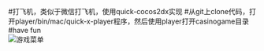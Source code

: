 #打飞机，类似于微信打飞机，使用quick-cocos2dx实现
#从git上clone代码，打开player/bin/mac/quick-x-player程序，然后使用player打开casinogame目录
#have fun
<br>
![游戏菜单](http://github.com/mercykevin/repository/shipgame/master/casinogame/res/shipgame_1.png)